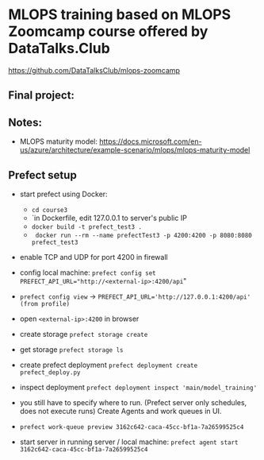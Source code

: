 # MLOPS training based on MLOPS Zoomcamp course offered by DataTalks.Club
https://github.com/DataTalksClub/mlops-zoomcamp

## Final project:


## Notes:
- MLOPS maturity model: https://docs.microsoft.com/en-us/azure/architecture/example-scenario/mlops/mlops-maturity-model


## Prefect setup
 - start prefect using Docker: 
    - `cd course3`
    - `in Dockerfile, edit 127.0.0.1 to server's public IP
    - `docker build -t prefect_test3 .`
    - ` docker run --rm --name prefectTest3 -p 4200:4200 -p 8080:8080 prefect_test3`
 - enable TCP and UDP for port 4200 in firewall

- config local machine: `prefect config set PREFECT_API_URL="http://<external-ip>:4200/api`"
 - `prefect config view` -> `PREFECT_API_URL='http://127.0.0.1:4200/api' (from profile)`
 - open `<external-ip>:4200` in browser

 - create storage `prefect storage create`
 - get storage `prefect storage ls`
 
 
 - create prefect deployment `prefect deployment create prefect_deploy.py`
 - inspect deployment `prefect deployment inspect 'main/model_training'`
 - you still have to specify where to run. (Prefect server only schedules, does not execute runs) Create Agents and work queues in UI.
 - `prefect work-queue preview 3162c642-caca-45cc-bf1a-7a26599525c4`
 - start server in running server / local machine: `prefect agent start 3162c642-caca-45cc-bf1a-7a26599525c4`